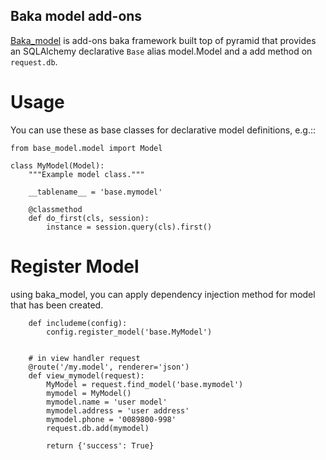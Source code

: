 ## Baka model add-ons

[Baka_model](https://github.com/suryakencana/baka_model) is add-ons baka framework built top of pyramid that provides an SQLAlchemy
declarative `Base` alias model.Model and a add method on `request.db`.

# Usage

You can use these as base classes for declarative model definitions, e.g.::

    from base_model.model import Model

    class MyModel(Model):
        """Example model class."""
        
        __tablename__ = 'base.mymodel'

        @classmethod
        def do_first(cls, session):
            instance = session.query(cls).first()

# Register Model

using baka_model, you can apply dependency injection method for model that has been created.

```
    def includeme(config):
        config.register_model('base.MyModel')
        
        
    # in view handler request
    @route('/my.model', renderer='json') 
    def view_mymodel(request):
        MyModel = request.find_model('base.mymodel')
        mymodel = MyModel()
        mymodel.name = 'user model'
        mymodel.address = 'user address'
        mymodel.phone = '0089800-998'
        request.db.add(mymodel)
        
        return {'success': True}
    
```